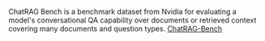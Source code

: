 ChatRAG Bench is a benchmark dataset from Nvidia for evaluating a model's conversational QA capability over documents or retrieved context covering many documents and question types.
[ChatRAG-Bench](https://huggingface.co/datasets/nvidia/ChatRAG-Bench)
